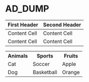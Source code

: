 # AD_DUMP

| First Header  | Second Header |
| ------------- | ------------- |
| Content Cell  | Content Cell  |
| Content Cell  | Content Cell  |

<!DOCTYPE html>
<html>
<body>

<table class="tg">
  <tr>
    <th class="tg-yw4l"><b>Animals</b></th>
    <th class="tg-yw4l"><b>Sports</b></th>
    <th class="tg-yw4l"><b>Fruits</b></th>
  </tr>
  <tr>
    <td class="tg-yw4l">Cat</td>
    <td class="tg-yw4l">Soccer</td>
    <td class="tg-yw4l">Apple</td>
  </tr>
  <tr>
    <td class="tg-yw4l">Dog</td>
    <td class="tg-yw4l">Basketball</td>
    <td class="tg-yw4l">Orange</td>
  </tr>
</table>

</body>
</html>


